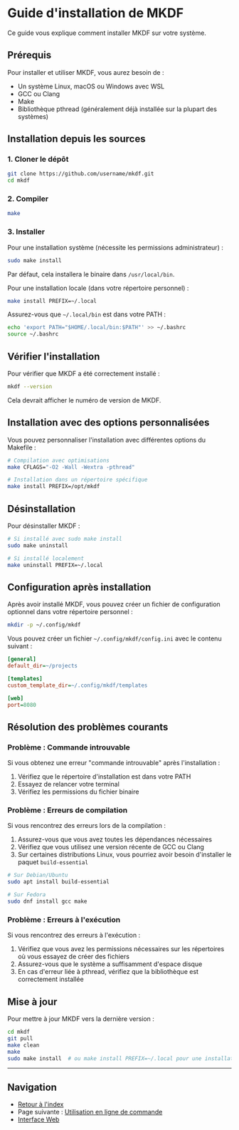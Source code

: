 # Guide d'installation de MKDF

Ce guide vous explique comment installer MKDF sur votre système.

## Prérequis

Pour installer et utiliser MKDF, vous aurez besoin de :

- Un système Linux, macOS ou Windows avec WSL
- GCC ou Clang
- Make
- Bibliothèque pthread (généralement déjà installée sur la plupart des systèmes)

## Installation depuis les sources

### 1. Cloner le dépôt

```bash
git clone https://github.com/username/mkdf.git
cd mkdf
```

### 2. Compiler

```bash
make
```

### 3. Installer

Pour une installation système (nécessite les permissions administrateur) :

```bash
sudo make install
```

Par défaut, cela installera le binaire dans `/usr/local/bin`.

Pour une installation locale (dans votre répertoire personnel) :

```bash
make install PREFIX=~/.local
```

Assurez-vous que `~/.local/bin` est dans votre PATH :

```bash
echo 'export PATH="$HOME/.local/bin:$PATH"' >> ~/.bashrc
source ~/.bashrc
```

## Vérifier l'installation

Pour vérifier que MKDF a été correctement installé :

```bash
mkdf --version
```

Cela devrait afficher le numéro de version de MKDF.

## Installation avec des options personnalisées

Vous pouvez personnaliser l'installation avec différentes options du Makefile :

```bash
# Compilation avec optimisations
make CFLAGS="-O2 -Wall -Wextra -pthread"

# Installation dans un répertoire spécifique
make install PREFIX=/opt/mkdf
```

## Désinstallation

Pour désinstaller MKDF :

```bash
# Si installé avec sudo make install
sudo make uninstall

# Si installé localement
make uninstall PREFIX=~/.local
```

## Configuration après installation

Après avoir installé MKDF, vous pouvez créer un fichier de configuration optionnel dans votre répertoire personnel :

```bash
mkdir -p ~/.config/mkdf
```

Vous pouvez créer un fichier `~/.config/mkdf/config.ini` avec le contenu suivant :

```ini
[general]
default_dir=~/projects

[templates]
custom_template_dir=~/.config/mkdf/templates

[web]
port=8080
```

## Résolution des problèmes courants

### Problème : Commande introuvable

Si vous obtenez une erreur "commande introuvable" après l'installation :

1. Vérifiez que le répertoire d'installation est dans votre PATH
2. Essayez de relancer votre terminal
3. Vérifiez les permissions du fichier binaire

### Problème : Erreurs de compilation

Si vous rencontrez des erreurs lors de la compilation :

1. Assurez-vous que vous avez toutes les dépendances nécessaires
2. Vérifiez que vous utilisez une version récente de GCC ou Clang
3. Sur certaines distributions Linux, vous pourriez avoir besoin d'installer le paquet `build-essential`

```bash
# Sur Debian/Ubuntu
sudo apt install build-essential

# Sur Fedora
sudo dnf install gcc make
```

### Problème : Erreurs à l'exécution

Si vous rencontrez des erreurs à l'exécution :

1. Vérifiez que vous avez les permissions nécessaires sur les répertoires où vous essayez de créer des fichiers
2. Assurez-vous que le système a suffisamment d'espace disque
3. En cas d'erreur liée à pthread, vérifiez que la bibliothèque est correctement installée

## Mise à jour

Pour mettre à jour MKDF vers la dernière version :

```bash
cd mkdf
git pull
make clean
make
sudo make install  # ou make install PREFIX=~/.local pour une installation locale
```

---

## Navigation

- [Retour à l'index](index.md)
- Page suivante : [Utilisation en ligne de commande](cli_usage.md)
- [Interface Web](web_usage.md)